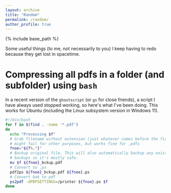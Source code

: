 ```yaml
---
layout: archive
title: "Random"
permalink: /random/
author_profile: true
---
```


{% include base_path %}

Some useful things (to me, not necessarily to you) I keep having to redo because they get lost in spacetime.

# Compressing all pdfs in a folder (and subfolder) using `bash`

In a recent version of the `ghostscript` (or `gs` for close friends), a script I have always used stopped working, so here's what I've been doing.
This works for Ubuntu (including the Linux subsystem version in Windows 11).

```sh
#!/bin/bash
for f in $(find . -name '*.pdf')
do 
  echo "Processing $f"
  # Grab filename without extension (just whatever comes before the first .)
  # might fail for other purposes, but works fine for .pdfs
  fnoe="${f%.*}"
  # Backup original file. This will also automatically backup any existing
  # backups so it's mostly safe.
  mv $f ${fnoe}_bckup.pdf
  # Convert to .ps
  pdf2ps ${fnoe}_bckup.pdf ${fnoe}.ps
  # Convert bak to pdf
  ps2pdf -dPDFSETTINGS=/printer ${fnoe}.ps $f
done
```

